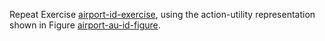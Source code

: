

Repeat Exercise <a class="exerciseRef" id="exerciseref" href="{{ site.baseurl }}/decision-theory-exercises/ex_21/">airport-id-exercise</a>, using the action-utility
representation shown in Figure <a class="insideBookFigRef" id="insidebookfigref" target="_blank" href="https://aimacode.github.io/aima-exercises/figures/airport-au-id-figure.png">airport-au-id-figure</a>.
